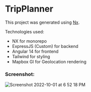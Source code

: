

# TripPlanner

This project was generated using [Nx](https://nx.dev).

Technologies used:
- NX for monorepo
- ExpressJS (Custom) for backend
- Angular 14 for frontend
- Tailwind for styling
- Mapbox Gl for Geolocation rendering

### Screenshot:

![Screenshot 2022-10-01 at 6 52 18 PM](https://user-images.githubusercontent.com/13767678/193411541-0d4726cf-8e6d-4e9b-9a3c-0d1255fc54ad.png)


